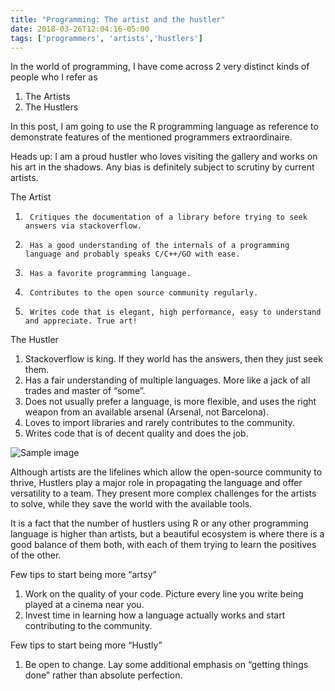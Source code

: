 ```yaml
---
title: "Programming: The artist and the hustler"
date: 2018-03-26T12:04:16-05:00
tags: ['programmers', 'artists','hustlers']
---
```


In the world of programming, I have come across 2 very distinct kinds of people who I refer as 

1.	The Artists  
2.	The Hustlers    

In this post, I am going to use the R programming language as reference to demonstrate features of the mentioned programmers extraordinaire.   

Heads up: I am a proud hustler who loves visiting the gallery and works on his art in the shadows. Any bias is definitely subject to scrutiny by current artists.  

The Artist  
1.  	Critiques the documentation of a library before trying to seek answers via stackoverflow.  
2.  	Has a good understanding of the internals of a programming language and probably speaks C/C++/GO with ease.  
3.  	Has a favorite programming language.  
4.  	Contributes to the open source community regularly.  
5.  	Writes code that is elegant, high performance, easy to understand and appreciate. True art!  

The Hustler  
1.	Stackoverflow is king. If they world has the answers, then they just seek them.  
2.	Has a fair understanding of multiple languages. More like a jack of all trades and master of “some”.  
3.	Does not usually prefer a language, is more flexible, and uses the right weapon from an available arsenal (Arsenal, not Barcelona).  
4.	Loves to import libraries and rarely contributes to the community.  
5.	Writes code that is of decent quality and does the job.  


![Sample image](/img/workday.jpg)


Although artists are the lifelines which allow the open-source community to thrive, Hustlers play a major role in propagating the language and offer versatility to a team. They present more complex challenges for the artists to solve, while they save the world with the available tools.  

It is a fact that the number of hustlers using R or any other programming language is higher than artists, but a beautiful ecosystem is where there is a good balance of them both, with each of them trying to learn the positives of the other.  

Few tips to start being more “artsy”  
1.	Work on the quality of your code. Picture every line you write being played at a cinema near you.  
2.	Invest time in learning how a language actually works and start contributing to the community.  

Few tips to start being more “Hustly”  
1.	Be open to change. Lay some additional emphasis on “getting things done” rather than absolute perfection.  